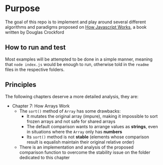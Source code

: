 # Purpose

The goal of this repo is to implement and play around several different algorithms and paradigms proposed on [How Javascript Works](http://howjavascriptworks.com/), a book written by Douglas Crockford


## How to run and test
Most examples will be attempted to be done in a simple manner, meaning that `node index.js` would be enough to run, otherwise told in the `readme` files in the respective folders.

## Principles
The following chapters deserve a more detailed analysis, they are:

- Chapter 7: How Arrays Work
  - The `sort()` method of `Array` has some drawbacks:
    - It mutates the original array (impure), making it impossible to sort frozen arrays and not safe for shared arrays
    - The default comparison wants to arrange values as **strings**, even in situations where the `Array` only has **numbers**
    - Its `sort()` method is not **stable** (elements whose comparison result is equalish maintain their original relative order)
  - There is an implementation and analysis of the proposed comparison function to overcome the stability issue on the folder dedicated to this chapter
